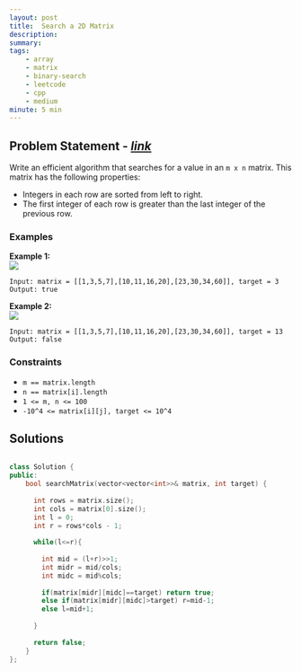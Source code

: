 ```yaml
---
layout: post
title:  Search a 2D Matrix
description: 
summary: 
tags:
    - array
    - matrix
    - binary-search
    - leetcode
    - cpp
    - medium
minute: 5 min
---
```


## Problem Statement - [*link*](https://leetcode.com/problems/search-a-2d-matrix/)
Write an efficient algorithm that searches for a value in an `m x n` matrix. This matrix has the following properties:

+ Integers in each row are sorted from left to right.
+ The first integer of each row is greater than the last integer of the previous row.
 
 
### Examples

**Example 1:**   
<img src="https://assets.leetcode.com/uploads/2020/10/05/mat.jpg">
```
Input: matrix = [[1,3,5,7],[10,11,16,20],[23,30,34,60]], target = 3
Output: true
```

**Example 2:**  
<img src="https://assets.leetcode.com/uploads/2020/10/05/mat2.jpg"> 
```
Input: matrix = [[1,3,5,7],[10,11,16,20],[23,30,34,60]], target = 13
Output: false
```

### Constraints
+ `m == matrix.length`
+ `n == matrix[i].length`
+ `1 <= m, n <= 100`
+ `-10^4 <= matrix[i][j], target <= 10^4`

## Solutions

```cpp

class Solution {
public:
    bool searchMatrix(vector<vector<int>>& matrix, int target) {
      
      int rows = matrix.size();
      int cols = matrix[0].size();
      int l = 0;
      int r = rows*cols - 1;
      
      while(l<=r){
        
        int mid = (l+r)>>1;
        int midr = mid/cols;
        int midc = mid%cols;
        
        if(matrix[midr][midc]==target) return true;
        else if(matrix[midr][midc]>target) r=mid-1;
        else l=mid+1;
        
      }
      
      return false;
    }
};

```

